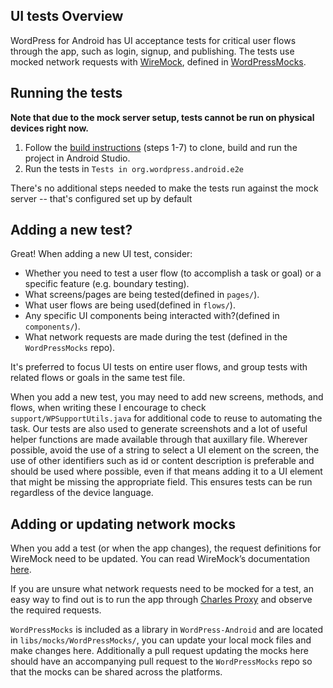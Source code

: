 ## UI tests Overview

WordPress for Android has UI acceptance tests for critical user flows through the app, such as login, 
signup, and publishing. The tests use mocked network requests with [WireMock](http://wiremock.org/), 
defined in [WordPressMocks](https://github.com/wordpress-mobile/WordPressMocks).

## Running the tests 

**Note that due to the mock server setup, tests cannot be run on physical devices right now.**


1. Follow the [build instructions](https://github.com/wordpress-mobile/WordPress-Android#build-instructions)
 (steps 1-7) to clone, build and run the project in Android Studio.
2. Run the tests in `Tests in org.wordpress.android.e2e`

There's no additional steps needed to make the tests run against the mock server -- that's configured set up by default

## Adding a new test?

Great! When adding a new UI test, consider:

* Whether you need to test a user flow (to accomplish a task or goal) or a specific feature (e.g. boundary testing).
* What screens/pages are being tested(defined in `pages/`).
* What user flows are being used(defined in `flows/`).
* Any specific UI components being interacted with?(defined in `components/`).
* What network requests are made during the test (defined in the `WordPressMocks` repo).

It's preferred to focus UI tests on entire user flows, and group tests with related flows or goals in the same test file.

When you add a new test, you may need to add new screens, methods, and flows, when writing these I encourage to check 
`support/WPSupportUtils.java` for additional code to reuse to automating the task. Our tests are also used to generate screenshots
and a lot of useful helper functions are made available through that auxillary file. Wherever possible, avoid the use
 of a string to select a UI element on the screen, the use of other identifiers such as id or content description is preferable 
  and should be used where possible, even if that means adding it to a UI element that might be missing the appropriate field.
   This ensures tests can be run regardless of the device language.
   
## Adding or updating network mocks

When you add a test (or when the app changes), the request definitions for WireMock need to be updated. You can read WireMock’s documentation [here](http://wiremock.org/docs/).

If you are unsure what network requests need to be mocked for a test, an easy way to find out is to run the app through [Charles Proxy](https://www.charlesproxy.com/) and observe the required requests.

`WordPressMocks` is included as a library in `WordPress-Android` and are located in `libs/mocks/WordPressMocks/`, you can update 
your local mock files and make changes here. Additionally a pull request updating the mocks 
here should have an accompanying pull request to the `WordPressMocks` repo so that the mocks can be shared across the platforms. 